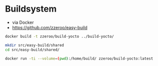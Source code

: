 # Buildsystem

- via Docker
- https://github.com/zzeroo/easy-build



```bash
docker build -t zzeroo/build-yocto ../build-yocto/
```


```bash
mkdir src/easy-build/shared
cd src/easy-build/shared/
```


```bash
docker run -ti --volume=(pwd):/home/build/ zzeroo/build-yocto:latest
```
